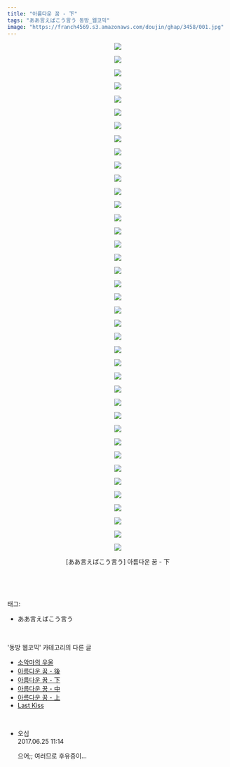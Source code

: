 ```yaml
---
title: "아름다운 꿈 - 下"
tags: "ああ言えばこう言う 동방_웹코믹"
image: "https://franch4569.s3.amazonaws.com/doujin/ghap/3458/001.jpg"
---
```

<div class="article">
<p style="text-align: center; clear: none; float: none;"><img src="{{ site.imgserver2 }}/ghap/3458/001.jpg"/></p>
<p style="text-align: center; clear: none; float: none;"><img src="{{ site.imgserver2 }}/ghap/3458/002.jpg"/></p>
<p style="text-align: center; clear: none; float: none;"><img src="{{ site.imgserver2 }}/ghap/3458/003.jpg"/></p>
<p style="text-align: center; clear: none; float: none;"><img src="{{ site.imgserver2 }}/ghap/3458/004.jpg"/></p>
<p style="text-align: center; clear: none; float: none;"><img src="{{ site.imgserver2 }}/ghap/3458/005.jpg"/></p>
<p style="text-align: center; clear: none; float: none;"><img src="{{ site.imgserver2 }}/ghap/3458/006.jpg"/></p>
<p style="text-align: center; clear: none; float: none;"><img src="{{ site.imgserver2 }}/ghap/3458/007.jpg"/></p>
<p style="text-align: center; clear: none; float: none;"><img src="{{ site.imgserver2 }}/ghap/3458/008.jpg"/></p>
<p style="text-align: center; clear: none; float: none;"><img src="{{ site.imgserver2 }}/ghap/3458/009.jpg"/></p>
<p style="text-align: center; clear: none; float: none;"><img src="{{ site.imgserver2 }}/ghap/3458/010.jpg"/></p>
<p style="text-align: center; clear: none; float: none;"><img src="{{ site.imgserver2 }}/ghap/3458/011.jpg"/></p>
<p style="text-align: center; clear: none; float: none;"><img src="{{ site.imgserver2 }}/ghap/3458/012.jpg"/></p>
<p style="text-align: center; clear: none; float: none;"><img src="{{ site.imgserver2 }}/ghap/3458/013.jpg"/></p>
<p style="text-align: center; clear: none; float: none;"><img src="{{ site.imgserver2 }}/ghap/3458/014.jpg"/></p>
<p style="text-align: center; clear: none; float: none;"><img src="{{ site.imgserver2 }}/ghap/3458/015.jpg"/></p>
<p style="text-align: center; clear: none; float: none;"><img src="{{ site.imgserver2 }}/ghap/3458/016.jpg"/></p>
<p style="text-align: center; clear: none; float: none;"><img src="{{ site.imgserver2 }}/ghap/3458/017.jpg"/></p>
<p style="text-align: center; clear: none; float: none;"><img src="{{ site.imgserver2 }}/ghap/3458/018.jpg"/></p>
<p style="text-align: center; clear: none; float: none;"><img src="{{ site.imgserver2 }}/ghap/3458/019.jpg"/></p>
<p style="text-align: center; clear: none; float: none;"><img src="{{ site.imgserver2 }}/ghap/3458/020.jpg"/></p>
<p style="text-align: center; clear: none; float: none;"><img src="{{ site.imgserver2 }}/ghap/3458/021.jpg"/></p>
<p style="text-align: center; clear: none; float: none;"><img src="{{ site.imgserver2 }}/ghap/3458/022.jpg"/></p>
<p style="text-align: center; clear: none; float: none;"><img src="{{ site.imgserver2 }}/ghap/3458/023.jpg"/></p>
<p style="text-align: center; clear: none; float: none;"><img src="{{ site.imgserver2 }}/ghap/3458/024.jpg"/></p>
<p style="text-align: center; clear: none; float: none;"><img src="{{ site.imgserver2 }}/ghap/3458/025.jpg"/></p>
<p style="text-align: center; clear: none; float: none;"><img src="{{ site.imgserver2 }}/ghap/3458/026.jpg"/></p>
<p style="text-align: center; clear: none; float: none;"><img src="{{ site.imgserver2 }}/ghap/3458/027.jpg"/></p>
<p style="text-align: center; clear: none; float: none;"><img src="{{ site.imgserver2 }}/ghap/3458/028.jpg"/></p>
<p style="text-align: center; clear: none; float: none;"><img src="{{ site.imgserver2 }}/ghap/3458/029.jpg"/></p>
<p style="text-align: center; clear: none; float: none;"><img src="{{ site.imgserver2 }}/ghap/3458/030.jpg"/></p>
<p style="text-align: center; clear: none; float: none;"><img src="{{ site.imgserver2 }}/ghap/3458/031.jpg"/></p>
<p style="text-align: center; clear: none; float: none;"><img src="{{ site.imgserver2 }}/ghap/3458/032.jpg"/></p>
<p style="text-align: center; clear: none; float: none;"><img src="{{ site.imgserver2 }}/ghap/3458/033.jpg"/></p>
<p style="text-align: center; clear: none; float: none;"><img src="{{ site.imgserver2 }}/ghap/3458/034.jpg"/></p>
<p style="text-align: center; clear: none; float: none;"><img src="{{ site.imgserver2 }}/ghap/3458/035.jpg"/></p>
<p style="text-align: center; clear: none; float: none;"><img src="{{ site.imgserver2 }}/ghap/3458/036.jpg"/></p>
<p style="text-align: center; clear: none; float: none;"><img src="{{ site.imgserver2 }}/ghap/3458/037.jpg"/></p>
<p style="text-align: center; clear: none; float: none;"><img src="{{ site.imgserver2 }}/ghap/3458/038.jpg"/></p>
<p style="text-align: center; clear: none; float: none;"><img src="{{ site.imgserver2 }}/ghap/3458/039.jpg"/></p>
<p style="text-align: center; clear: none; float: none;">[ああ言えばこう言う] 아름다운 꿈 - 下</p>
<p><br/></p>
</div><br/>
<div class="tagTrail">
<p>태그: </p>
<ul>
<li>ああ言えばこう言う</li>
</ul>
</div><br/>
<div class="another">
<p>'동방 웹코믹' 카테고리의 다른 글</p>
<ul>
<li><a href="/ghap_3460">소악마의 우울</a></li>
<li><a href="/ghap_3459">아름다운 꿈 - 後</a></li>
<li><a href="/ghap_3458">아름다운 꿈 - 下</a></li>
<li><a href="/ghap_3457">아름다운 꿈 - 中</a></li>
<li><a href="/ghap_3456">아름다운 꿈 - 上</a></li>
<li><a href="/ghap_3447">Last Kiss</a></li>
</ul>
</div><br/>
<div class="cb_module cb_fluid">
<div class="cb_wrt cb_profile">
<div class="comment">
<ul>
<li class="cb_thumb_off" id="comment15022033">
<div class="cb_comment_area">
<div class="cb_info_area">
<div class="cb_section">
<span class="cb_nick_name">오십</span>
</div>
<div class="cb_section">
<span class="cb_date">2017.06.25 11:14 </span>
</div>
</div>
<div class="cb_dsc_comment">
<p class="cb_dsc">
											으어;; 여러므로 후유증이...
										</p>
</div>
</div></li>
</ul>
</div>
</div><!-- commentList close -->
</div><br/>
